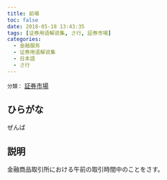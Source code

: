 ```yaml
---
title: 前場
toc: false
date: 2018-05-18 13:43:35
tags: [证券用语解说集, さ行, 証券市場]
categories:
  - 金融服务
  - 证券用语解说集
  - 日本語
  - さ行
---
```


`分類：` [証券市場](/tags/証券市場/)

## ひらがな

ぜんば

## 説明

金融商品取引所における午前の取引時間中のことをさす。
